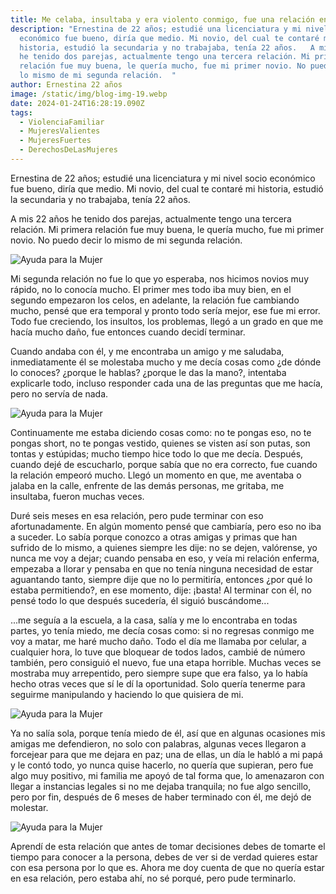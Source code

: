 ```yaml
---
title: Me celaba, insultaba y era violento conmigo, fue una relación enferma
description: "Ernestina de 22 años; estudié una licenciatura y mi nivel socio
  económico fue bueno, diría que medio. Mi novio, del cual te contaré mi
  historia, estudió la secundaria y no trabajaba, tenía 22 años.   A mis 22 años
  he tenido dos parejas, actualmente tengo una tercera relación. Mi primera
  relación fue muy buena, le quería mucho, fue mi primer novio. No puedo decir
  lo mismo de mi segunda relación.  "
author: Ernestina 22 años
image: /static/img/blog-img-19.webp
date: 2024-01-24T16:28:19.090Z
tags:
  - ViolenciaFamiliar
  - MujeresValientes
  - MujeresFuertes
  - DerechosDeLasMujeres
---
```


Ernestina de 22 años; estudié una licenciatura y mi nivel socio económico fue bueno, diría que medio. Mi novio, del cual te contaré mi historia, estudió la secundaria y no trabajaba, tenía 22 años.

A mis 22 años he tenido dos parejas, actualmente tengo una tercera relación. Mi primera relación fue muy buena, le quería mucho, fue mi primer novio. No puedo decir lo mismo de mi segunda relación.

![Ayuda para la Mujer](/static/img/blog-img-16.webp "Ayuda para la Mujer")

Mi segunda relación no fue lo que yo esperaba, nos hicimos novios muy rápido, no lo conocía mucho. El primer mes todo iba muy bien, en el segundo empezaron los celos, en adelante, la relación fue cambiando mucho, pensé que era temporal y pronto todo sería mejor, ese fue mi error. Todo fue creciendo, los insultos, los problemas, llegó a un grado en que me hacía mucho daño, fue entonces cuando decidí terminar.

Cuando andaba con él, y me encontraba un amigo y me saludaba, inmediatamente él se molestaba mucho y me decía cosas como ¿de dónde lo conoces? ¿porque le hablas? ¿porque le das la mano?, intentaba explicarle todo, incluso responder cada una de las preguntas que me hacía, pero no servía de nada.

![Ayuda para la Mujer](/static/img/blog-img-17.webp "Ayuda para la Mujer")

Continuamente me estaba diciendo cosas como: no te pongas eso, no te pongas short, no te pongas vestido, quienes se visten así son putas, son tontas y estúpidas; mucho tiempo hice todo lo que me decía. Después, cuando dejé de escucharlo, porque sabía que no era correcto, fue cuando la relación empeoró mucho. Llegó un momento en que, me aventaba o jalaba en la calle, enfrente de las demás personas, me gritaba, me insultaba, fueron muchas veces.

Duré seis meses en esa relación, pero pude terminar con eso afortunadamente. En algún momento pensé que cambiaría, pero eso no iba a suceder. Lo sabía porque conozco a otras amigas y primas que han sufrido de lo mismo, a quienes siempre les dije: no se dejen, valórense, yo nunca me voy a dejar; cuando pensaba en eso, y veía mi relación enferma, empezaba a llorar y pensaba en que no tenía ninguna necesidad de estar aguantando tanto, siempre dije que no lo permitiría, entonces ¿por qué lo estaba permitiendo?, en ese momento, dije: ¡basta! Al terminar con él, no pensé todo lo que después sucedería, él siguió buscándome...

...me seguía a la escuela, a la casa, salía y me lo encontraba en todas partes, yo tenía miedo, me decía cosas como: si no regresas conmigo me voy a matar, me haré mucho daño. Todo el día me llamaba por celular, a cualquier hora, lo tuve que bloquear de todos lados, cambié de número también, pero consiguió el nuevo, fue una etapa horrible. Muchas veces se mostraba muy arrepentido, pero siempre supe que era falso, ya lo había hecho otras veces que sí le dí la oportunidad. Solo quería tenerme para seguirme manipulando y haciendo lo que quisiera de mi.

![Ayuda para la Mujer](/static/img/blog-img-18.webp "Ayuda para la Mujer")

Ya no salía sola, porque tenía miedo de él, así que en algunas ocasiones mis amigas me defendieron, no solo con palabras, algunas veces llegaron a forcejear para que me dejara en paz; una de ellas, un día le habló a mi papá y le contó todo, yo nunca quise hacerlo, no quería que supieran, pero fue algo muy positivo, mi familia me apoyó de tal forma que, lo amenazaron con llegar a instancias legales si no me dejaba tranquila; no fue algo sencillo, pero por fin, después de 6 meses de haber terminado con él, me dejó de molestar.

![Ayuda para la Mujer](/static/img/blog-img-19.webp "Ayuda para la Mujer")

Aprendí de esta relación que antes de tomar decisiones debes de tomarte el tiempo para conocer a la persona, debes de ver si de verdad quieres estar con esa persona por lo que es. Ahora me doy cuenta de que no quería estar en esa relación, pero estaba ahí, no sé porqué, pero pude terminarlo.
